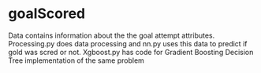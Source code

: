 # goalScored

Data contains information about the the goal attempt attributes.
Processing.py does data processing and nn.py uses this data to predict if gold was scred or not.
Xgboost.py has code for Gradient Boosting Decision Tree implementation of the same problem
